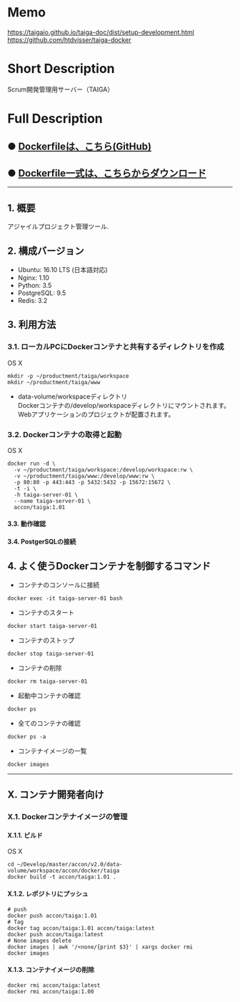 # Memo
https://taigaio.github.io/taiga-doc/dist/setup-development.html
https://github.com/htdvisser/taiga-docker

# Short Description
Scrum開発管理用サーバー（TAIGA）

# Full Description

## ● [Dockerfileは、こちら(GitHub)](https://github.com/maemori/accon/blob/master/docker/taiga/Dockerfile)

## ● [Dockerfile一式は、こちらからダウンロード](https://kurobuta.jp/download/get/XX)

-----

## 1. 概要

アジャイルプロジェクト管理ツール.

## 2. 構成バージョン

 * Ubuntu: 16.10 LTS (日本語対応)
 * Nginx: 1.10
 * Python: 3.5
 * PostgreSQL: 9.5
 * Redis: 3.2

## 3. 利用方法

### 3.1. ローカルPCにDockerコンテナと共有するディレクトリを作成

 OS X
```bash:
mkdir -p ~/productment/taiga/workspace
mkdir ~/productment/taiga/www
```

 * data-volume/workspaceディレクトリ  
  Dockerコンテナの/develop/workspaceディレクトリにマウントされます。
  Webアプリケーションのプロジェクトが配置されます。

### 3.2. Dockerコンテナの取得と起動

 OS X
```bash:
docker run -d \
  -v ~/productment/taiga/workspace:/develop/workspace:rw \
  -v ~/productment/taiga/www:/develop/www:rw \
  -p 80:80 -p 443:443 -p 5432:5432 -p 15672:15672 \
  -t -i \
  -h taiga-server-01 \
  --name taiga-server-01 \
  accon/taiga:1.01
```

#### 3.3. 動作確認

#### 3.4. PostgerSQLの接続

## 4. よく使うDockerコンテナを制御するコマンド

* コンテナのコンソールに接続

```bash:
docker exec -it taiga-server-01 bash
```

* コンテナのスタート

```bash:
docker start taiga-server-01
```

* コンテナのストップ

```bash:
docker stop taiga-server-01
```

* コンテナの削除

```bash:
docker rm taiga-server-01
```

* 起動中コンテナの確認

```bash:
docker ps
```

* 全てのコンテナの確認

```bash:
docker ps -a
```

* コンテナイメージの一覧

```bash:
docker images
```

-----

## X. コンテナ開発者向け

### X.1. Dockerコンテナイメージの管理

#### X.1.1. ビルド

OS X
```bash:
cd ~/Develop/master/accon/v2.0/data-volume/workspace/accon/docker/taiga
docker build -t accon/taiga:1.01 .
```

#### X.1.2. レポジトリにプッシュ

```bash:
# push
docker push accon/taiga:1.01
# Tag
docker tag accon/taiga:1.01 accon/taiga:latest
docker push accon/taiga:latest
# None images delete
docker images | awk '/<none/{print $3}' | xargs docker rmi
docker images
```

#### X.1.3. コンテナイメージの削除

```
docker rmi accon/taiga:latest
docker rmi accon/taiga:1.00
```
